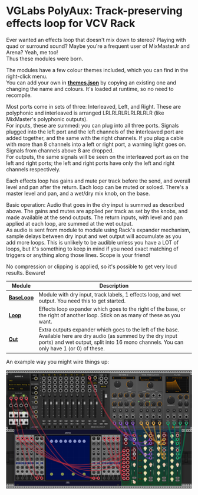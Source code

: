 # VGLabs PolyAux: Track-preserving effects loop for VCV Rack

Ever wanted an effects loop that doesn't mix down to stereo? Playing with quad or surround sound? 
Maybe you're a frequent user of MixMasterJr and Arena? Yeah, me too!  
Thus these modules were born.

The modules have a few colour themes included, which you can find in the right-click menu.  
You can add your own in **[themes.json](../res/themes.json)** by copying an existing one and changing the name and colours. It's loaded at runtime, so no need to recompile.

Most ports come in sets of three: Interleaved, Left, and Right. These are polyphonic and interleaved is arranged LRLRLRLRLRLRLRLR (like MixMaster's polyphonic outputs).  
For inputs, these are summed: you can plug into all three ports. Signals plugged into the left port and the left channels of the interleaved port are added together, and the same with the right channels.
If you plug a cable with more than 8 channels into a left or right port, a warning light goes on. Signals from channels above 8 are dropped.  
For outputs, the same signals will be seen on the interleaved port as on the left and right ports; the left and right ports have only the left and right channels respectively.

Each effects loop has gains and mute per track before the send, and overall level and pan after the return. Each loop can be muted or soloed. There's a master level and pan, and a wet/dry mix knob, on the base.

Basic operation: Audio that goes in the dry input is summed as described above. The gains and mutes are applied per track as set by the knobs, and made available at the send outputs.
The return inputs, with level and pan applied at each loop, are summed at the wet output.  
As audio is sent from module to module using Rack's expander mechanism, sample delays between dry input and wet output will accumulate as you add more loops. 
This is unlikely to be audible unless you have a LOT of loops, but it's something to keep in mind if you need exact matching of triggers or anything along those lines. Scope is your friend!

No compression or clipping is applied, so it's possible to get very loud results. Beware!

| Module | Description |
| -- | -- |
| **[BaseLoop](base.md)** | Module with dry input, track labels, 1 effects loop, and wet output. You need this to get started. |
| **[Loop](loop.md)** | Effects loop expander which goes to the right of the base, or the right of another loop. Stick on as many of these as you want. |
| **[Out](outs.md)** | Extra outputs expander which goes to the left of the base. Available here are dry audio (as summed by the dry input ports) and wet output, split into 16 mono channels. You can only have 1 (or 0) of these.|

An example way you might wire things up:

![Example](PolyAuxMMJrArenaExample.png)
